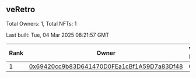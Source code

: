 ## veRetro

Total Owners: 1, Total NFTs: 1

Last built: Tue, 04 Mar 2025 08:21:57 GMT

| Rank | Owner | Voting Power | Influence | NFTs Id |
| --- | --- | --- | --- | --- |
  | 1 | [0x69420cc9b83D641470D0FEa1cBf1A59D7a83Df48](https://debank.com/profile/0x69420cc9b83D641470D0FEa1cBf1A59D7a83Df48?chain=matic) | 0 | 0.00000% | 1 |